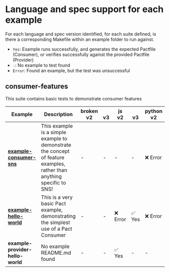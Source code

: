 # Language and spec support for each example

For each language and spec version identified, for each suite defined, is there a corresponding Makefile within an example folder to run against.

- `Yes`: Example runs successfully, and generates the expected Pactfile (Consumer), or verifies successfully against the provided Pactfile (Provider)
- `-`: No example to test found
- `Error`: Found an example, but the test was unsuccessful

## consumer-features

This suite contains basic tests to demonstrate consumer features

| Example                                                   | Description                                                                                                            | broken<br/>v2   | <br/>v3   | js<br/>v2   | <br/>v3   | python<br/>v2   | <br/>v3   |
|-----------------------------------------------------------|------------------------------------------------------------------------------------------------------------------------|-----------------|-----------|-------------|-----------|-----------------|-----------|
| **[example-consumer-sns](examples/example-consumer-sns)** | This example is a simple example to demonstrate the concept of feature examples, rather than anything specific to SNS! | -               | -         | -           | -         | ❌ Error         | ✅ Yes     |
| **[example-hello-world](examples/example-hello-world)**   | This is a very basic Pact example, demonstrating the simplest use of a Pact Consumer                                   | -               | -         | ❌ Error     | ✅ Yes     | ❌ Error         | -         |
| **example-provider-hello-world**                          | No example README.md found                                                                                             | -               | -         | ✅ Yes       | -         | -               | -         |
